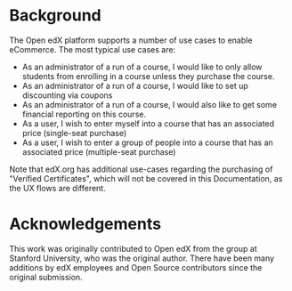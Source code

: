 # Background

The Open edX platform supports a number of use cases to enable eCommerce. The most typical use cases are:

- As an administrator of a run of a course, I would like to only allow students from enrolling in a course unless they purchase the course. 
- As an administrator of a run of a course, I would like to set up discounting via coupons
- As an administrator of a run of a course, I would also like to get some financial reporting on this course.
- As a user, I wish to enter myself into a course that has an associated price (single-seat purchase)
- As a user, I wish to enter a group of people into a course that has an associated price (multiple-seat purchase)

Note that edX.org has additional use-cases regarding the purchasing of "Verified Certificates", which will not be covered in this Documentation, as the UX flows are different.

# Acknowledgements

This work was originally contributed to Open edX from the group at Stanford University, who was the original author. There have been many additions by edX employees and Open Source contributors since the original submission.



